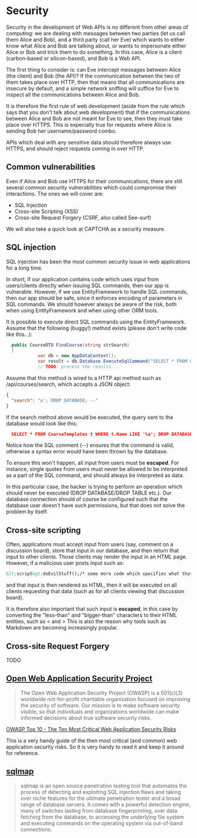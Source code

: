 # Security

Security in the development of Web APIs is no different from other areas of computing: we are dealing with messages between two parties (let us call them Alice and Bob), and a third party (call her Eve) which wants to either know what Alice and Bob are talking about, or wants to impersonate either Alice or Bob and trick them to do something. In this case, Alice is a client (carbon-based or silicon-based), and Bob is a Web API.

The first thing to consider is: can Eve intercept messages between Alice (the client) and Bob (the API)? If the communication between the two of them takes place over HTTP, then that means that all communications are insecure by default, and a simple network sniffing will suffice for Eve to inspect all the communications between Alice and Bob.

It is therefore the first rule of web development (aside from the rule which says that you don't talk about web development) that if the communications between Alice and Bob are not meant for Eve to see, then they must take place over HTTPS. This is expecially true for requests where Alice is sending Bob her username/password combo.

APIs which deal with any sensitive data should therefore always use HTTPS, and should reject requests coming in over HTTP.

## Common vulnerabilities

Even if Alice and Bob use HTTPS for their communications, there are still several common security vulnerabilities which could compromise their interactions. The ones we will cover are:

* SQL Injection
* Cross-site Scripting (XSS)
* Cross-site Request Forgery (CSRF, also called See-surf)

We will also take a quick look at CAPTCHA as a security measure.

## SQL injection

SQL injection has been the most common security issue in web applications for a long time.

In short, if our application contains code which uses input from users/clients directly when issuing SQL commands, then our app is vulnerable. However, if we use EntityFramework to handle SQL commands, then our app should be safe, since it enforces encoding of parameters in SQL commands. We should however always be aware of the risk, both when using EntityFramework and when using other ORM tools.

It is possible to execute direct SQL commands using the EntityFramework. Assume that the following (buggy!) method exists (please don't write code like this...):

```c#
  public CourseDTO FindCourse(string strSearch)
  {
			var db = new AppDataContext();
			var result = db.Database.ExecuteSqlCommand("SELECT * FROM CourseTemplates t WHERE t.Name LIKE '%" + strSearch + "%'");
			// TODO: process the results...
```
Assume that this method is wired to a HTTP api method such as /api/courses/search, which accepts a JSON object:

```json
{
  "search": "a'; DROP DATABASE; --"
}
```
If the search method above would be executed, the query sent to the database would look like this:

```json
  SELECT * FROM CourseTemplates t WHERE t.Name LIKE '%a'; DROP DATABASE; --%'
```
Notice how the SQL comment (--) ensures that the command is valid, otherwise a syntax error would have been thrown by the database.

To ensure this won't happen, all input from users must be __escaped__. For instance, single quotes from users must never be allowed to be interpreted as a part of the SQL command, and should always be interpreted as data.

In this particular case, the hacker is trying to perform an operation which should never be executed (DROP DATABASE/DROP TABLE etc.). Our database connection should of course be configured such that the database user doesn't have such permissions, but that does not solve the problem by itself.


## Cross-site scripting

Often, applications must accept input from users (say, comment on a discussion board), store that input in our database, and then return that input to other clients. Those clients may render the input in an HTML page. However, if a malicious user posts input such as:

```HTML
&lt;script&gt;doEvilStuff();/* some more code which specifies what that function does */&lt;/script&gt;
```

and that input is then rendered as HTML, then it will be executed on all clients requesting that data (such as for all clients viewing that discussion board).

It is therefore also important that such input is __escaped__, in this case by converting the "less-than" and "bigger-than" characters to their HTML entities, such as &lt; and &gt; This is also the reason why tools such as Markdown are becoming increasingly popular.

## Cross-site Request Forgery

TODO

## [Open Web Application Security Project](https://www.owasp.org/index.php/Main_Page)

> The Open Web Application Security Project (OWASP) is a 501(c)(3) worldwide
> not-for-profit charitable organization focused on improving the security of
> software. Our mission is to make software security visible, so that individuals
> and organizations worldwide can make informed decisions about true software
> security risks.

[OWASP Top 10 - The Ten Most Critical Web Application Security Risks](http://owasptop10.googlecode.com/files/OWASP%20Top%2010%20-%202013.pdf)

This is a very handy guide of the then most critical (and common) web application
security risks. So it is very handy to read it and keep it around for reference.

## [sqlmap](http://sqlmap.org/)

> sqlmap is an open source penetration testing tool that automates the
> process of detecting and exploiting SQL injection flaws and taking over
> niche features for the ultimate penetration tester and a broad range
> of database servers. It comes with a powerful detection engine, many
> of switches lasting from database fingerprinting, over data fetching
> from the database, to accessing the underlying file system and executing
> commands on the operating system via out-of-band connections.

